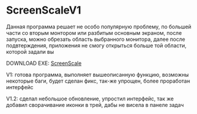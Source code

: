 # ScreenScaleV1

Данная программа решает не особо популярную проблему, по большей части со вторым монтором или разбитым основным экраном, после запуска, можно обрезать область выбранного монитора, далее после подвтерждения, приложения не смогу открыться больше той области, которой задали вы

  DOWNLOAD EXE: [ScreenScale](https://drive.google.com/file/d/1Yeyqn2UoXY3hlP5GWN3QR-fWsW900VBo/view?usp=sharing)


V1: готова программа, выполняет вышеописанную функцию, возможны некоторые баги, будет сделан фикс, так-же упрощен, более проработан интерфейс

V1.2: сделал небольшое обновление, упростил интерфейс, так же добавил сворачивание иконки в трей, дабы не висела в панеле задач
